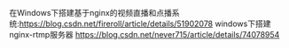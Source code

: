 在Windows下搭建基于nginx的视频直播和点播系统:https://blog.csdn.net/fireroll/article/details/51902078
windows下搭建nginx-rtmp服务器
https://blog.csdn.net/never715/article/details/74078954